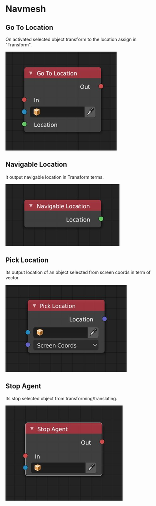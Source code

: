 # Navmesh

## Go To Location

On activated selected object transform to the location assign in "Transform".

![](/assets/go-to-location.JPG)

## Navigable Location

It output navigable location in Transform terms.

![](/assets/navigable-location.JPG)

## Pick Location

Its output location of an object selected from screen coords in term of vector.

![](/assets/pick-location.JPG)

## Stop Agent

Its stop selected object from transforming/translating.

![](/assets/stop-agent.JPG)